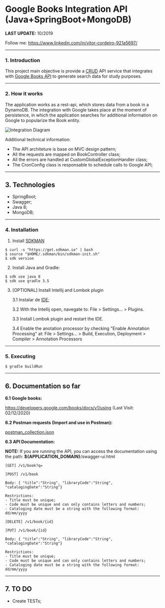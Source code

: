 # Google Books Integration API (Java+SpringBoot+MongoDB)

**LAST UPDATE:** 10/2019

Follow me: https://www.linkedin.com/in/vitor-cordeiro-921a5697/

---

### 1. Introduction

This project main objective is provide a [CRUD](https://en.wikipedia.org/wiki/Create,_read,_update_and_delete) API service that integrates with [Google Books API](https://developers.google.com/books/docs/v1/using) to generate search data for study purposes.

---

### 2. How it works


The application works as a rest-api, which stores data from a book in a DynamoDB.
The integration with Google takes place at the moment of persistence, in which the application searches for additional information on Google to popularize the Book entity.

![Integration Diagram](https://raw.githubusercontent.com/vitorfmc/google-books-integration-api/master/help/integrations_chart.png)

Additional technical information:

* The API architeture is base on MVC design pattern;
* All the requests are mapped on BookController class;
* All the errors are handled at CustomGlobalExceptionHandler class;
* The CronConfig class is responsable to schedule calls to Google API;

---

## 3. Technologies

* SpringBoot;
* Swagger;
* Java 8;
* MongoDB;

---

### 4. Installation

1. Install [SDKMAN](https://sdkman.io/)

```
$ curl -s "https://get.sdkman.io" | bash
$ source "$HOME/.sdkman/bin/sdkman-init.sh"
$ sdk version
```
2. Install Java and Gradle:

```
$ sdk use java 8
$ sdk use gradle 3.5
```

3. [OPTIONAL] Install Intellij and Lombok plugin

    3.1 Instalar de [IDE](https://www.jetbrains.com/idea/);
    
    3.2 With the Intellij open, navegate to: File > Settings... > Plugins.
    
    3.3 Install Lombok plugin and restart the IDE.
    
    3.4 Enable the anotation processor by checking "Enable Annotation Processing" at: File > Settings... > Build, Execution, Deployment >
   Compiler > Annotation Processors
   
---

### 5. Executing

```
$ gradle buildRun
```

---
    
## 6. Documentation so far

**6.1 Google books:** 

https://developers.google.com/books/docs/v1/using (Last Visit: 02/12/2020)

**6.2 Postman requests (Import and use in Postman):** 

[postman_collection.json](https://raw.githubusercontent.com/vitorfmc/google-books-integration-api/master/help/postman_collection.json)

**6.3 API Documentation:**

**NOTE:** If you are running the API, you can access the documentation using the path: **${APPLICATION_DOMAIN}**/swagger-ui.html

```
[GET] /v1/book?q=
```

```
[POST] /v1/book

Body: { "title":"String", "libraryCode":"String", "catalogingDate":"String"}

Restrictions:
- Title must be unique;
- Code must be unique and can only contains letters and numbers;
- Cataloging date must be a string with the following format: dd/mm/yyyy
```

```
[DELETE] /v1/book/{id}
```

```
[PUT] /v1/book/{id}

Body: { "title":"String", "libraryCode":"String", "catalogingDate":"String"}

Restrictions:
- Title must be unique;
- Code must be unique and can only contains letters and numbers;
- Cataloging date must be a string with the following format: dd/mm/yyyy
```

---
    
## 7. TO DO

* Create TESTs;
